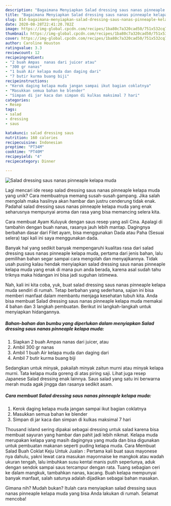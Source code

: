 ```yaml
---
description: "Bagaimana Menyiapkan Salad dressing saus nanas pinneaple kelapa muda, Menggugah Selera"
title: "Bagaimana Menyiapkan Salad dressing saus nanas pinneaple kelapa muda, Menggugah Selera"
slug: 814-bagaimana-menyiapkan-salad-dressing-saus-nanas-pinneaple-kelapa-muda-menggugah-selera
date: 2020-08-28T22:41:20.782Z
image: https://img-global.cpcdn.com/recipes/1ba80c7a320cad50/751x532cq70/salad-dressing-saus-nanas-pinneaple-kelapa-muda-foto-resep-utama.jpg
thumbnail: https://img-global.cpcdn.com/recipes/1ba80c7a320cad50/751x532cq70/salad-dressing-saus-nanas-pinneaple-kelapa-muda-foto-resep-utama.jpg
cover: https://img-global.cpcdn.com/recipes/1ba80c7a320cad50/751x532cq70/salad-dressing-saus-nanas-pinneaple-kelapa-muda-foto-resep-utama.jpg
author: Caroline Houston
ratingvalue: 3.3
reviewcount: 12
recipeingredient:
- "2 buah Ampas  nanas dari juicer atau"
- "300 gr nanas"
- "1 buah Air kelapa muda dan daging dari"
- "7 butir kurma buang biji"
recipeinstructions:
- "Kerok daging kelapa muda jangan sampai ikut bagian coklatnya"
- "Masukkan semua bahan ke blender"
- "Simpan di jar kaca dan simpan di kulkas maksimal 7 hari"
categories:
- Resep
tags:
- salad
- dressing
- saus

katakunci: salad dressing saus 
nutrition: 160 calories
recipecuisine: Indonesian
preptime: "PT34M"
cooktime: "PT40M"
recipeyield: "4"
recipecategory: Dinner

---
```



![Salad dressing saus nanas pinneaple kelapa muda](https://img-global.cpcdn.com/recipes/1ba80c7a320cad50/751x532cq70/salad-dressing-saus-nanas-pinneaple-kelapa-muda-foto-resep-utama.jpg)

Lagi mencari ide resep salad dressing saus nanas pinneaple kelapa muda yang unik? Cara membuatnya memang susah-susah gampang. Jika salah mengolah maka hasilnya akan hambar dan justru cenderung tidak enak. Padahal salad dressing saus nanas pinneaple kelapa muda yang enak seharusnya mempunyai aroma dan rasa yang bisa memancing selera kita.

Cara membuat Ayam Kuluyuk dengan saus resep yang asli Cina. Apalagi di tambahin dengan buah nanas, rasanya jauh lebih mantap. Dagingnya berbahan dasar dari Filet ayam, bisa menggunakan Dada atau Paha (Sesuai selera) tapi kali ini saya menggunakan dada.

Banyak hal yang sedikit banyak mempengaruhi kualitas rasa dari salad dressing saus nanas pinneaple kelapa muda, pertama dari jenis bahan, lalu pemilihan bahan segar sampai cara mengolah dan menyajikannya. Tidak usah pusing kalau hendak menyiapkan salad dressing saus nanas pinneaple kelapa muda yang enak di mana pun anda berada, karena asal sudah tahu triknya maka hidangan ini bisa jadi suguhan istimewa.


Nah, kali ini kita coba, yuk, buat salad dressing saus nanas pinneaple kelapa muda sendiri di rumah. Tetap berbahan yang sederhana, sajian ini bisa memberi manfaat dalam membantu menjaga kesehatan tubuh kita. Anda bisa membuat Salad dressing saus nanas pinneaple kelapa muda memakai 4 bahan dan 3 langkah pembuatan. Berikut ini langkah-langkah untuk menyiapkan hidangannya.

<!--inarticleads1-->

##### Bahan-bahan dan bumbu yang diperlukan dalam menyiapkan Salad dressing saus nanas pinneaple kelapa muda:

1. Siapkan 2 buah Ampas  nanas dari juicer, atau
1. Ambil 300 gr nanas
1. Ambil 1 buah Air kelapa muda dan daging dari
1. Ambil 7 butir kurma buang biji


Sedangkan untuk minyak, pakailah minyak zaitun murni atau minyak kelapa murni. Tata kelapa muda goreng di atas piring saji. Lihat juga resep Japanese Salad dressing enak lainnya. Saus salad yang satu ini berwarna merah muda agak jingga dan rasanya sedikit asam. 

<!--inarticleads2-->

##### Cara membuat Salad dressing saus nanas pinneaple kelapa muda:

1. Kerok daging kelapa muda jangan sampai ikut bagian coklatnya
1. Masukkan semua bahan ke blender
1. Simpan di jar kaca dan simpan di kulkas maksimal 7 hari


Thousand island sering dipakai sebagai dressing untuk salad karena bisa membuat sayuran yang hambar dan pahit jadi lebih nikmat. Kelapa muda merupakan kelapa yang masih dagingnya yang muda dan bisa digunakan untuk pembuatan makanan seperti puding kelapa muda. Cara Membuat Salad Buah Coklat Keju Untuk Jualan : Pertama kali buat saus mayonese nya dahulu, yakni lewat cara masukan mayonnaise ke mangkok atau wadah ukuran tengah, lalu imbuhkan susu kental manis putih seperlunya, aduk dengan sendok sampai saus tercampur dengan rata. Tuang sebagian ceri ke dalam mangkuk, tambahkan nanas, kacang. Buah kelapa mempunyai banyak manfaat, salah satunya adalah dijadikan sebagai bahan masakan. 

Gimana nih? Mudah bukan? Itulah cara menyiapkan salad dressing saus nanas pinneaple kelapa muda yang bisa Anda lakukan di rumah. Selamat mencoba!
